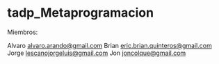 # tadp_Metaprogramacion

Miembros:

Alvaro alvaro.arando@gmail.com
Brian eric.brian.quinteros@gmail.com
Jorge lescanojorgeluis@gmail.com
Jon joncolque@gmail.com
